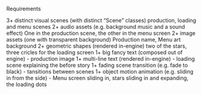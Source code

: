 Requirements

3+ distinct visual scenes (with distinct “Scene” classes) production, loading and menu scenes
2+ audio assets (e.g. background music and a sound effect) One in the production scene, the other in the menu screen 
2+ image assets (one with transparent background) Production name, Menu art background
2+ geometric shapes (rendered in-engine) two of the stars, three cricles for the loading screen
1+ big fancy text (composed out of engine) - production image 
1+ multi-line text (rendered in-engine) - loading scene explaining the before story
1+ fading scene transition (e.g. fade to black) - tansitions between scenes
1+ object motion animation (e.g. sliding in from the side) - Menu screen sliding in, stars sliding in and expanding, the loading dots
